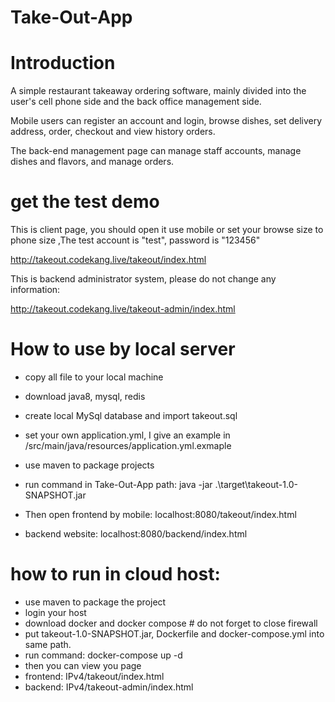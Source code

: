 # Take-Out-App

# Introduction
A simple restaurant takeaway ordering software, mainly divided into the user's cell phone side and the back office management side.

Mobile users can register an account and login, browse dishes, set delivery address, order, checkout and view history orders.

The back-end management page can manage staff accounts, manage dishes and flavors, and manage orders.
# get the test demo
This is client page, you should open it use mobile or set your browse size to phone size
,The test account is "test", password is "123456"

http://takeout.codekang.live/takeout/index.html

This is backend administrator system, please do not change any information:

http://takeout.codekang.live/takeout-admin/index.html



# How to use by local server
- copy all file to your local machine

- download java8, mysql, redis

- create local MySql database and import takeout.sql
- set your own application.yml, I give an example in /src/main/java/resources/application.yml.exmaple
- use maven to package projects
- run command in Take-Out-App path:  java -jar .\target\takeout-1.0-SNAPSHOT.jar

- Then open frontend by mobile: localhost:8080/takeout/index.html

- backend website: localhost:8080/backend/index.html

# how to run in cloud host:
- use maven to package the project
- login your host
- download docker and docker compose # do not forget to close firewall
- put takeout-1.0-SNAPSHOT.jar, Dockerfile and docker-compose.yml into same path.
- run command: docker-compose up -d
- then you can view you page
- frontend: IPv4/takeout/index.html
- backend: IPv4/takeout-admin/index.html



